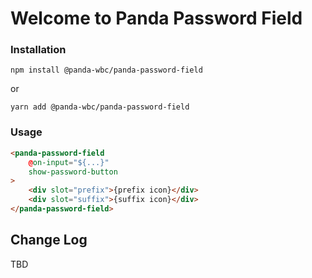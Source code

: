 # Welcome to Panda Password Field


### Installation
```npm install @panda-wbc/panda-password-field```

or 

```yarn add @panda-wbc/panda-password-field```

### Usage

```html
<panda-password-field
	@on-input="${...}"
	show-password-button
>
	<div slot="prefix">{prefix icon}</div>
	<div slot="suffix">{suffix icon}</div>
</panda-password-field>
```

## Change Log

TBD